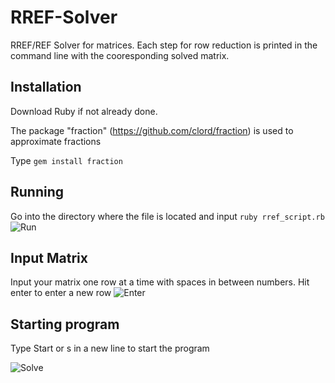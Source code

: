 # RREF-Solver
RREF/REF Solver for matrices. Each step for row reduction is printed in the command line with the cooresponding solved matrix.

## Installation
Download Ruby if not already done.

The package "fraction" (https://github.com/clord/fraction) is used to approximate fractions

Type `gem install fraction`

## Running
Go into the directory where the file is located and input `ruby rref_script.rb`
![Run](https://i.ibb.co/y80ZGMh/Run.png)

## Input Matrix
Input your matrix one row at a time with spaces in between numbers.
Hit enter to enter a new row
![Enter](https://i.ibb.co/JvXGgLd/Enter.png)

## Starting program
Type Start or s in a new line to start the program

![Solve](https://i.ibb.co/PggBHMg/Solve.png)
